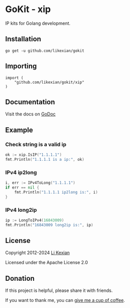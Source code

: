 # GoKit - xip

IP kits for Golang development.

## Installation

    go get -u github.com/likexian/gokit

## Importing

    import (
        "github.com/likexian/gokit/xip"
    )

## Documentation

Visit the docs on [GoDoc](https://godoc.org/github.com/likexian/gokit/xip)

## Example

### Check string is a valid ip

```go
ok := xip.IsIP("1.1.1.1")
fmt.Println("1.1.1.1 is a ip:", ok)
```

### IPv4 ip2long

```go
i, err := IPv4ToLong("1.1.1.1")
if err == nil {
    fmt.Println("1.1.1.1 ip2long is:", i)
}
```

### IPv4 long2ip

```go
ip := LongToIPv4(16843009)
fmt.Println("16843009 long2ip is:", ip)
```

## License

Copyright 2012-2024 [Li Kexian](https://www.likexian.com/)

Licensed under the Apache License 2.0

## Donation

If this project is helpful, please share it with friends.

If you want to thank me, you can [give me a cup of coffee](https://www.likexian.com/donate/).
